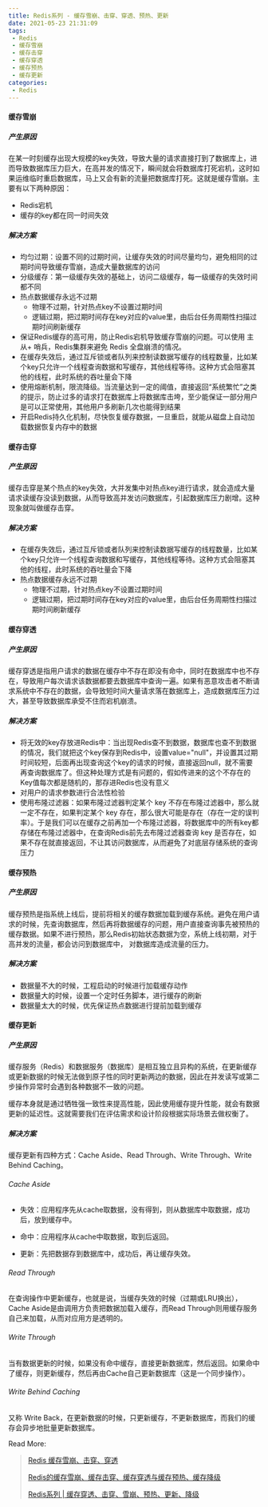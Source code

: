 ```yaml
---
title: Redis系列 - 缓存雪崩、击穿、穿透、预热、更新
date: 2021-05-23 21:31:09
tags:
 - Redis
 - 缓存雪崩
 - 缓存击穿
 - 缓存穿透
 - 缓存预热
 - 缓存更新
categories:
 - Redis
---
```


#### 缓存雪崩

##### 产生原因

在某一时刻缓存出现大规模的key失效，导致大量的请求直接打到了数据库上，进而导致数据库压力巨大，在高并发的情况下，瞬间就会将数据库打死宕机，这时如果运维临时重启数据库，马上又会有新的流量把数据库打死。这就是缓存雪崩。主要有以下两种原因：

- Redis宕机
- 缓存的key都在同一时间失效

##### 解决方案

- 均匀过期：设置不同的过期时间，让缓存失效的时间尽量均匀，避免相同的过期时间导致缓存雪崩，造成大量数据库的访问
- 分级缓存：第一级缓存失效的基础上，访问二级缓存，每一级缓存的失效时间都不同
- 热点数据缓存永远不过期
  - 物理不过期，针对热点key不设置过期时间
  - 逻辑过期，把过期时间存在key对应的value里，由后台任务周期性扫描过期时间刷新缓存
- 保证Redis缓存的高可用，防止Redis宕机导致缓存雪崩的问题。可以使用 主从+ 哨兵，Redis集群来避免 Redis 全盘崩溃的情况。
- 在缓存失效后，通过互斥锁或者队列来控制读数据写缓存的线程数量，比如某个key只允许一个线程查询数据和写缓存，其他线程等待。这种方式会阻塞其他的线程，此时系统的吞吐量会下降
- 使用熔断机制，限流降级。当流量达到一定的阈值，直接返回“系统繁忙”之类的提示，防止过多的请求打在数据库上将数据库击垮，至少能保证一部分用户是可以正常使用，其他用户多刷新几次也能得到结果
- 开启Redis持久化机制，尽快恢复缓存数据，一旦重启，就能从磁盘上自动加载数据恢复内存中的数据

#### 缓存击穿

##### 产生原因

缓存击穿是某个热点的key失效，大并发集中对热点key进行请求，就会造成大量请求读缓存没读到数据，从而导致高并发访问数据库，引起数据库压力剧增。这种现象就叫做缓存击穿。

##### 解决方案

- 在缓存失效后，通过互斥锁或者队列来控制读数据写缓存的线程数量，比如某个key只允许一个线程查询数据和写缓存，其他线程等待。这种方式会阻塞其他的线程，此时系统的吞吐量会下降
- 热点数据缓存永远不过期
  - 物理不过期，针对热点key不设置过期时间
  - 逻辑过期，把过期时间存在key对应的value里，由后台任务周期性扫描过期时间刷新缓存

#### 缓存穿透

##### 产生原因

缓存穿透是指用户请求的数据在缓存中不存在即没有命中，同时在数据库中也不存在，导致用户每次请求该数据都要去数据库中查询一遍。如果有恶意攻击者不断请求系统中不存在的数据，会导致短时间大量请求落在数据库上，造成数据库压力过大，甚至导致数据库承受不住而宕机崩溃。

##### 解决方案

- 将无效的key存放进Redis中：当出现Redis查不到数据，数据库也查不到数据的情况，我们就把这个key保存到Redis中，设置value="null"，并设置其过期时间较短，后面再出现查询这个key的请求的时候，直接返回null，就不需要再查询数据库了。但这种处理方式是有问题的，假如传进来的这个不存在的Key值每次都是随机的，那存进Redis也没有意义
- 对用户的请求参数进行合法性检验
- 使用布隆过滤器：如果布隆过滤器判定某个 key 不存在布隆过滤器中，那么就一定不存在，如果判定某个 key 存在，那么很大可能是存在（存在一定的误判率）。于是我们可以在缓存之前再加一个布隆过滤器，将数据库中的所有key都存储在布隆过滤器中，在查询Redis前先去布隆过滤器查询 key 是否存在，如果不存在就直接返回，不让其访问数据库，从而避免了对底层存储系统的查询压力

#### 缓存预热

##### 产生原因

缓存预热是指系统上线后，提前将相关的缓存数据加载到缓存系统。避免在用户请求的时候，先查询数据库，然后再将数据缓存的问题，用户直接查询事先被预热的缓存数据。如果不进行预热，那么Redis初始状态数据为空，系统上线初期，对于高并发的流量，都会访问到数据库中， 对数据库造成流量的压力。

##### 解决方案

- 数据量不大的时候，工程启动的时候进行加载缓存动作
- 数据量大的时候，设置一个定时任务脚本，进行缓存的刷新
- 数据量太大的时候，优先保证热点数据进行提前加载到缓存

#### 缓存更新

##### 产生原因

缓存服务（Redis）和数据服务（数据库）是相互独立且异构的系统，在更新缓存或更新数据的时候无法做到原子性的同时更新两边的数据，因此在并发读写或第二步操作异常时会遇到各种数据不一致的问题。

缓存本身就是通过牺牲强一致性来提高性能，因此使用缓存提升性能，就会有数据更新的延迟性。这就需要我们在评估需求和设计阶段根据实际场景去做权衡了。

##### 解决方案

缓存更新有四种方式：Cache Aside、Read Through、Write Through、Write Behind Caching。

###### Cache Aside

- 失效：应用程序先从cache取数据，没有得到，则从数据库中取数据，成功后，放到缓存中。

- 命中：应用程序从cache中取数据，取到后返回。

- 更新：先把数据存到数据库中，成功后，再让缓存失效。

###### Read Through

在查询操作中更新缓存，也就是说，当缓存失效的时候（过期或LRU换出），Cache Aside是由调用方负责把数据加载入缓存，而Read Through则用缓存服务自己来加载，从而对应用方是透明的。

###### Write Through

当有数据更新的时候，如果没有命中缓存，直接更新数据库，然后返回。如果命中了缓存，则更新缓存，然后再由Cache自己更新数据库（这是一个同步操作）。

###### Write Behind Caching

又称 Write Back，在更新数据的时候，只更新缓存，不更新数据库，而我们的缓存会异步地批量更新数据库。



Read More:

> [Redis 缓存雪崩、击穿、穿透](https://segmentfault.com/a/1190000022029639)
>
> [Redis的缓存雪崩、缓存击穿、缓存穿透与缓存预热、缓存降级](https://blog.csdn.net/a745233700/article/details/88088669)
>
> [Redis系列 | 缓存穿透、击穿、雪崩、预热、更新、降级](https://cloud.tencent.com/developer/article/1666384)

